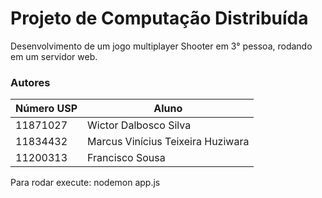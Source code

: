 # Projeto de Computação Distribuída

Desenvolvimento de um jogo multiplayer Shooter em 3° pessoa, rodando em um servidor web.

### Autores
| Número USP | Aluno |
| ------ | ------ |
| 11871027 | Wictor Dalbosco Silva |
| 11834432 | Marcus Vinícius Teixeira Huziwara |
| 11200313 | Francisco Sousa |


Para rodar execute: nodemon app.js
